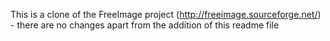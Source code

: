 This is a clone of the FreeImage project (http://freeimage.sourceforge.net/) - there are no changes apart from the addition of this readme file